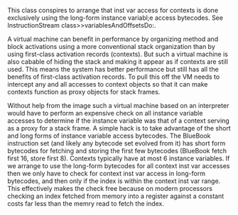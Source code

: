 This class conspires to arrange that inst var access for contexts is done exclusively using the long-form instance variabl;e access bytecodes.  See InstructionStream class>>variablesAndOffsetsDo:.

A virtual machine can benefit in performance by organizing method and block activations using a  more conventional stack organization than by using first-class activation records (contexts).  But such a virtual machine is also cabable of hiding the stack and making it appear as if contexts are still used.  This means the system has better performance but still has all the benefits of first-class activation records.  To pull this off the VM needs to intercept any and all accesses to context objects so that it can make contexts function as proxy objects for stack frames.

Without help from the image such a virtual machine based on an interpreter would have to perform an expensive check on all instance variable accesses to determine if the instance variable was that of a context serving as a proxy for a stack frame.  A simple hack is to take advantage of the short and long forms of instance variable access bytecodes.  The BlueBook instruction set (and likely any bytecode set evolved from it) has short form bytecodes for fetching and storing the first few bytecodes (BlueBook fetch first 16, store first 8).  Contexts typically have at most 6 instance variables.  If we arrange to use the long-form bytecodes for all context inst var accesses then we only have to check for context inst var access in long-form bytecodes, and then only if the index is within the context inst var range.  This effectively makes the check free because on modern processors checking an index fetched from memory into a register against a constant costs far less than the memry read to fetch the index.